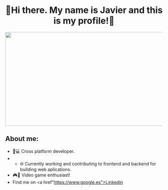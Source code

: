 

<div align="center">
<h1 align="center">👋Hi there. My name is Javier and this is my profile!👋</h1>
<img src="https://i.imgur.com/olN5Cee.png"  height="300" width="900" >
</div>


## About me:

- 📱💻 Cross platform developer.
- - 🌐 Currently working and contributing to frontend and backend for building web aplications.
- 🎮👾 Video game enthusiast!
- Find me on <a href"https://www.google.es">Linkedin</a>
<br>


